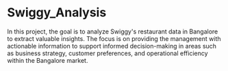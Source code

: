 # Swiggy_Analysis
In this project, the goal is to analyze Swiggy's restaurant data in Bangalore to extract valuable insights. The focus is on providing the management with actionable information to support informed decision-making in areas such as business strategy, customer preferences, and operational efficiency within the Bangalore market.
